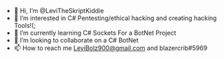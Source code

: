 - 👋 Hi, I’m @LeviTheSkriptKiddie
- 👀 I’m interested in C# Pentesting/ethical hacking and creating hacking Tools!(;
- 🌱 I’m currently learning C# Sockets For a BotNet Project
- 💞️ I’m looking to collaborate on a C# BotNet
- 📫 How to reach me LeviBolz900@gmail.com and blazercrib#5969

<!---
LeviTheSkriptKiddie/LeviTheSkriptKiddie is a ✨ special ✨ repository because its `README.md` (this file) appears on your GitHub profile.
You can click the Preview link to take a look at your changes.
--->
